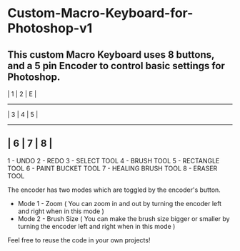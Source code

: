 # Custom-Macro-Keyboard-for-Photoshop-v1

This custom Macro Keyboard uses 8 buttons, and a 5 pin Encoder to control basic settings for Photoshop.
-------------
| 1 | 2 | E |
 ___ ___ ___
| 3 | 4 | 5 |
 ___ ___ ___
| 6 | 7 | 8 |
-------------

1 - UNDO
2 - REDO
3 - SELECT TOOL
4 - BRUSH TOOL
5 - RECTANGLE TOOL
6 - PAINT BUCKET TOOL
7 - HEALING BRUSH TOOL
8 - ERASER TOOL

The encoder has two modes which are toggled by the encoder's button.
  - Mode 1 - Zoom ( You can zoom in and out by turning the encoder left and right when in this mode )
  - Mode 2 - Brush Size ( You can make the brush size bigger or smaller by turning the encoder left and right when in this mode )

Feel free to reuse the code in your own projects!
